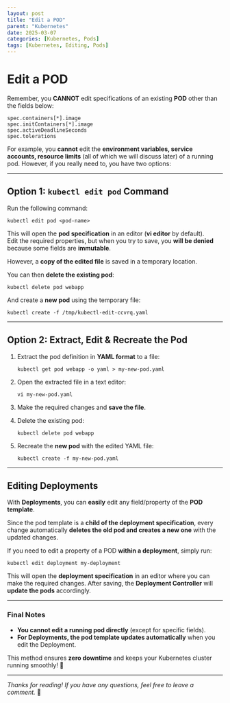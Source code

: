 ```yaml
---
layout: post
title: "Edit a POD"
parent: "Kubernetes"
date: 2025-03-07
categories: [Kubernetes, Pods]
tags: [Kubernetes, Editing, Pods]
---
```


# Edit a POD

Remember, you **CANNOT** edit specifications of an existing **POD** other than the fields below:

```
spec.containers[*].image
spec.initContainers[*].image
spec.activeDeadlineSeconds
spec.tolerations
```

For example, you **cannot** edit the **environment variables, service accounts, resource limits** (all of which we will discuss later) of a running pod. However, if you really need to, you have two options:

---

## **Option 1: `kubectl edit pod` Command**

Run the following command:

```
kubectl edit pod <pod-name>
```

This will open the **pod specification** in an editor (**vi editor** by default).  
Edit the required properties, but when you try to save, you **will be denied** because some fields are **immutable**.

However, a **copy of the edited file** is saved in a temporary location.

You can then **delete the existing pod**:

```
kubectl delete pod webapp
```

And create a **new pod** using the temporary file:

```
kubectl create -f /tmp/kubectl-edit-ccvrq.yaml
```

---

## **Option 2: Extract, Edit & Recreate the Pod**

1. Extract the pod definition in **YAML format** to a file:

   ```
   kubectl get pod webapp -o yaml > my-new-pod.yaml
   ```

2. Open the extracted file in a text editor:

   ```
   vi my-new-pod.yaml
   ```

3. Make the required changes and **save the file**.

4. Delete the existing pod:

   ```
   kubectl delete pod webapp
   ```

5. Recreate the **new pod** with the edited YAML file:

   ```
   kubectl create -f my-new-pod.yaml
   ```

---

## **Editing Deployments**

With **Deployments**, you can **easily** edit any field/property of the **POD template**.

Since the pod template is a **child of the deployment specification**, every change automatically **deletes the old pod and creates a new one** with the updated changes.

If you need to edit a property of a POD **within a deployment**, simply run:

```
kubectl edit deployment my-deployment
```

This will open the **deployment specification** in an editor where you can make the required changes. After saving, the **Deployment Controller** will **update the pods** accordingly.

---

### **Final Notes**

- **You cannot edit a running pod directly** (except for specific fields).
- **For Deployments, the pod template updates automatically** when you edit the Deployment.

This method ensures **zero downtime** and keeps your Kubernetes cluster running smoothly! 🚀

---

_Thanks for reading! If you have any questions, feel free to leave a comment._ 🎯
